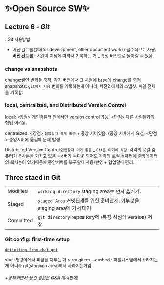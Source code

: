 # ✨Open Source SW✨
##  Lecture 6 - _Git_
: Git 사용방법
- 버전 컨트롤할때(for development, other document works) 필수적으로 사용. 
**버전 컨트롤** : 시간이 지남에 따라서 기록하는 거 _ 특정 버전으로 돌아갈 수 있음.
                   
### change  vs snapshots  
change:쌓인 변화들 축적, 각기 버전에서 그 시점에 base에 change를 축적
snapshots: `git에서 사용` 변화를 기록하는게 아니라, 버전2 에서의 스냅샷. 파일 전체를 기록함. 

### local, centralized, and Distributed Version Control
local: <장점> 개인컴퓨터 안에서만 version control 가능. 
       <단점> 다른 사람들과의 협업 어려움.  

centralized: <장점> `협업할때 이게 좋음` + 중앙 서버있음. (중앙 서버에게 요청) 
<단점> 중앙서버에 옮길때 문제 발생

Distributed Version Control:`협업할때 이게 좋음` _ `Git은 여기에 해당` 
:각각의 로컬 컴퓨터가 복사본을 가지고 있음 =서버가 녹다운 되어도 각각의 로컬 컴퓨터에 중앙데이터의 복사본이 있기때문에 중앙서버를 복구할때 사용/반영 + 협업할때 편리.



## Three staed in Git
|  | |
| ------- | ------ |
| Modified | `working directory`:staging area로 먼저 옮기기.  |
| Staged  | `staged Area` 커밋단계를 위한 준비단계.  이부분을 staging area에 가서 대기 |
| Committed | `git directory` repository에 (특정 시점의 version) 저장 |

### Git config: first-time setup
 [`definition from chat gpt`](https://chat.openai.com/share/09db1466-772a-4be4-9888-893546d2b579)
 
shell 명령어에서 파일을 지우는 거 > rm
git rm --cashed : 파일시스템에서 사라지는 게 아니라 git(staginga area)에서 사라지는거임

###### +공부하면서 생긴 질문은 Q&A 게시판에!